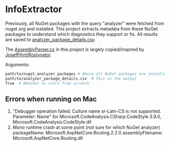# InfoExtractor

Previously, all NuGet packages with the query "analyzer" were fetched from nuget.org and installed. This project extracts metadata from these NuGet packages to understand which diagnostics they support or fix. All results are saved to [analyzer_package_details.csv](../../analyzer_package_details.csv).

The [AssemblyParser.cs](AssemblyParser.cs) in this project is largely copied/inspired by [JosefPihrt/Roslynator](https://github.com/JosefPihrt/Roslynator).

Arguments:

```bash
path/to/nuget_analyzer_packages # Where all NuGet packages are installed
path/to/analyzer_package_details.csv  # This is the output
True  # Whether to start from scratch
```

## Errors when running on Mac

1. "Debugger operation failed: Culture name sr-Latn-CS is not supported. Parameter: Name" for
    Microsoft.CodeAnalysis.CSharp.CodeStyle.3.9.0, Microsoft.CodeAnalysis.CodeStyle.dll
1. Mono runtime crash at some point (not sure for which NuGet analyzer)
    packageName: Microsoft.AspNetCore.Routing.2.2.0
    assemblyFilename: Microsoft.AspNetCore.Routing.dll
